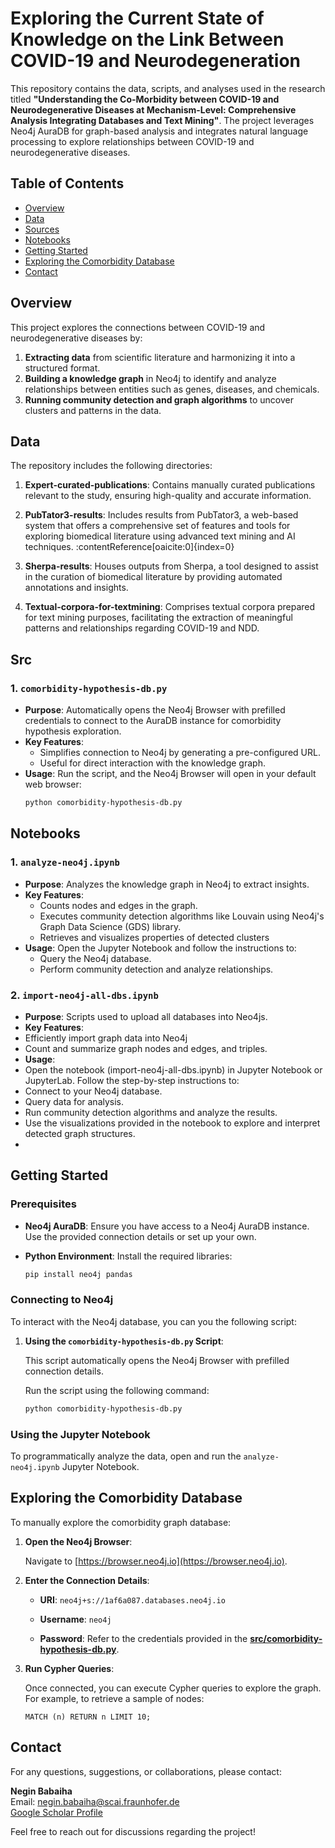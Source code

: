 # Exploring the Current State of Knowledge on the Link Between COVID-19 and Neurodegeneration

This repository contains the data, scripts, and analyses used in the research titled **"Understanding the Co-Morbidity between COVID-19 and Neurodegenerative Diseases at Mechanism-Level: Comprehensive Analysis Integrating Databases and Text Mining"**. The project leverages Neo4j AuraDB for graph-based analysis and integrates natural language processing to explore relationships between COVID-19 and neurodegenerative diseases.

## Table of Contents
- [Overview](#overview)
- [Data](#data)
- [Sources](#src)
- [Notebooks](#notebooks)
- [Getting Started](#getting-started)
- [Exploring the Comorbidity Database](#Exploring-the-Comorbidity-Database )
- [Contact](#contact)

## Overview
This project explores the connections between COVID-19 and neurodegenerative diseases by:
1. **Extracting data** from scientific literature and harmonizing it into a structured format.
2. **Building a knowledge graph** in Neo4j to identify and analyze relationships between entities such as genes, diseases, and chemicals.
3. **Running community detection and graph algorithms** to uncover clusters and patterns in the data.

## Data
The repository includes the following directories:

1. **Expert-curated-publications**: Contains manually curated publications relevant to the study, ensuring high-quality and accurate information.

2. **PubTator3-results**: Includes results from PubTator3, a web-based system that offers a comprehensive set of features and tools for exploring biomedical literature using advanced text mining and AI techniques. :contentReference[oaicite:0]{index=0}

3. **Sherpa-results**: Houses outputs from Sherpa, a tool designed to assist in the curation of biomedical literature by providing automated annotations and insights.

4. **Textual-corpora-for-textmining**: Comprises textual corpora prepared for text mining purposes, facilitating the extraction of meaningful patterns and relationships regarding COVID-19 and NDD.

## Src

### 1. `comorbidity-hypothesis-db.py`
- **Purpose**: Automatically opens the Neo4j Browser with prefilled credentials to connect to the AuraDB instance for comorbidity hypothesis exploration.
- **Key Features**:
  - Simplifies connection to Neo4j by generating a pre-configured URL.
  - Useful for direct interaction with the knowledge graph.
- **Usage**:
  Run the script, and the Neo4j Browser will open in your default web browser:
  ```bash
  python comorbidity-hypothesis-db.py

## Notebooks

### 1. `analyze-neo4j.ipynb`
- **Purpose**: Analyzes the knowledge graph in Neo4j to extract insights.
- **Key Features**:
  - Counts nodes and edges in the graph.
  - Executes community detection algorithms like Louvain using Neo4j's Graph Data Science (GDS) library.
  - Retrieves and visualizes properties of detected clusters
- **Usage**:
  Open the Jupyter Notebook and follow the instructions to:
  - Query the Neo4j database.
  - Perform community detection and analyze relationships.
 
### 2. `import-neo4j-all-dbs.ipynb`
- **Purpose**: Scripts used to upload all databases into Neo4js.
- **Key Features**:
- Efficiently import graph data into Neo4j
- Count and summarize graph nodes and edges, and triples.
- **Usage**:
- Open the notebook (import-neo4j-all-dbs.ipynb) in Jupyter Notebook or JupyterLab. Follow the step-by-step instructions to:
- Connect to your Neo4j database.
- Query data for analysis.
- Run community detection algorithms and analyze the results.
- Use the visualizations provided in the notebook to explore and interpret detected graph structures.
- 
## Getting Started

### Prerequisites

- **Neo4j AuraDB**: Ensure you have access to a Neo4j AuraDB instance. Use the provided connection details or set up your own.

- **Python Environment**: Install the required libraries:

  ```bash
  pip install neo4j pandas
### Connecting to Neo4j

To interact with the Neo4j database, you can you the following script:

1. **Using the `comorbidity-hypothesis-db.py` Script**:

   This script automatically opens the Neo4j Browser with prefilled connection details.

   Run the script using the following command:

   ```bash
   python comorbidity-hypothesis-db.py
### Using the Jupyter Notebook

To programmatically analyze the data, open and run the `analyze-neo4j.ipynb` Jupyter Notebook.

## Exploring the Comorbidity Database 

To manually explore the comorbidity graph database:

1. **Open the Neo4j Browser**:

   Navigate to [https://browser.neo4j.io](https://browser.neo4j.io).

2. **Enter the Connection Details**:

   - **URI**: `neo4j+s://1af6a087.databases.neo4j.io`

   - **Username**: `neo4j`

   - **Password**: Refer to the credentials provided in the [**src/comorbidity-hypothesis-db.py**](https://github.com/SCAI-BIO/covid-NDD-comorbidity-NLP/blob/main/src/comorbidity-hypothesis-db.py).

3. **Run Cypher Queries**:

   Once connected, you can execute Cypher queries to explore the graph. For example, to retrieve a sample of nodes:

   ```cypher
   MATCH (n) RETURN n LIMIT 10;
## Contact

For any questions, suggestions, or collaborations, please contact:

**Negin Babaiha**  
Email: [negin.babaiha@scai.fraunhofer.de](mailto:negin.babaiha@scai.fraunhofer.de)  
[Google Scholar Profile](https://scholar.google.com/citations?user=OwT3AMQAAAAJ)

Feel free to reach out for discussions regarding the project!
